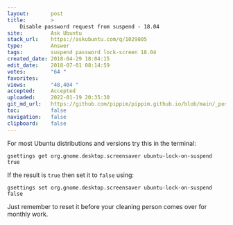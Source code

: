 ```yaml
---
layout:       post
title:        >
    Disable password request from suspend - 18.04
site:         Ask Ubuntu
stack_url:    https://askubuntu.com/q/1029805
type:         Answer
tags:         suspend password lock-screen 18.04
created_date: 2018-04-29 18:04:15
edit_date:    2018-07-01 08:14:59
votes:        "64 "
favorites:    
views:        "48,404 "
accepted:     Accepted
uploaded:     2022-01-19 20:35:30
git_md_url:   https://github.com/pippim/pippim.github.io/blob/main/_posts/2018/2018-04-29-Disable-password-request-from-suspend---18.04.md
toc:          false
navigation:   false
clipboard:    false
---
```


For most Ubuntu distributions and versions try this in the terminal:

``` 
gsettings get org.gnome.desktop.screensaver ubuntu-lock-on-suspend
true
```

If the result is `true` then set it to `false` using:

``` 
gsettings set org.gnome.desktop.screensaver ubuntu-lock-on-suspend false
```

Just remember to reset it before your cleaning person comes over for monthly work.
